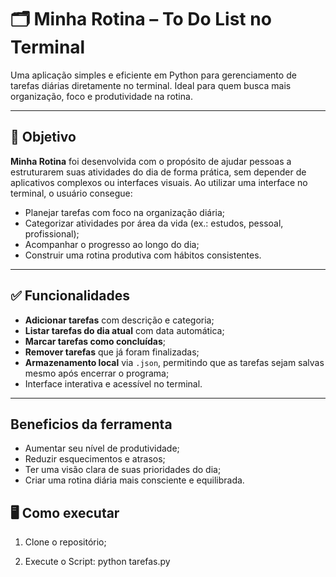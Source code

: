 # 🗂️ Minha Rotina – To Do List no Terminal

Uma aplicação simples e eficiente em Python para gerenciamento de tarefas diárias diretamente no terminal. Ideal para quem busca mais organização, foco e produtividade na rotina.

---

## 📌 Objetivo

**Minha Rotina** foi desenvolvida com o propósito de ajudar pessoas a estruturarem suas atividades do dia de forma prática, sem depender de aplicativos complexos ou interfaces visuais. Ao utilizar uma interface no terminal, o usuário consegue:

- Planejar tarefas com foco na organização diária;
- Categorizar atividades por área da vida (ex.: estudos, pessoal, profissional);
- Acompanhar o progresso ao longo do dia;
- Construir uma rotina produtiva com hábitos consistentes.

---

## ✅ Funcionalidades

- **Adicionar tarefas** com descrição e categoria;
- **Listar tarefas do dia atual** com data automática;
- **Marcar tarefas como concluídas**;
- **Remover tarefas** que já foram finalizadas;
- **Armazenamento local** via `.json`, permitindo que as tarefas sejam salvas mesmo após encerrar o programa;
- Interface interativa e acessível no terminal.

---

## Beneficios da ferramenta

- Aumentar seu nível de produtividade;
- Reduzir esquecimentos e atrasos;
- Ter uma visão clara de suas prioridades do dia;
- Criar uma rotina diária mais consciente e equilibrada.

## 🖥️ Como executar

1. Clone o repositório;

2. Execute o Script: python tarefas.py
